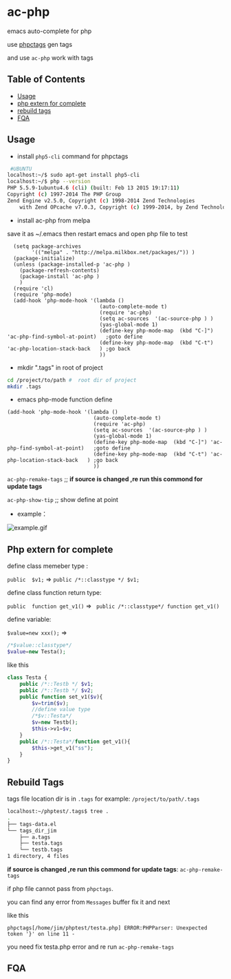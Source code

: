 # ac-php
emacs auto-complete for php


use [phpctags](https://github.com/xcwen/phpctags) gen tags 

and use `ac-php`  work with tags 

 
## Table of Contents


* [Usage](#usage)
* [php extern for complete](#php-extern-for-complete)
* [rebuild tags](#rebuild-tags)
* [FQA](#fqa)


## Usage


* install `php5-cli` command  for phpctags
```bash 
 #UBUNTU
localhost:~/$ sudo apt-get install php5-cli 
localhost:~/$ php --version
PHP 5.5.9-1ubuntu4.6 (cli) (built: Feb 13 2015 19:17:11) 
Copyright (c) 1997-2014 The PHP Group
Zend Engine v2.5.0, Copyright (c) 1998-2014 Zend Technologies
    with Zend OPcache v7.0.3, Copyright (c) 1999-2014, by Zend Technologies
```



* install ac-php from melpa

save it as ~/.emacs  then restart emacs  and open php file to test
```elisp
  (setq package-archives
        '(("melpa" . "http://melpa.milkbox.net/packages/")) )
  (package-initialize)
  (unless (package-installed-p 'ac-php )
    (package-refresh-contents)
    (package-install 'ac-php )
    )
  (require 'cl)
  (require 'php-mode)
  (add-hook 'php-mode-hook '(lambda ()
                              (auto-complete-mode t)
                              (require 'ac-php)
                              (setq ac-sources  '(ac-source-php ) )
                              (yas-global-mode 1)
                              (define-key php-mode-map  (kbd "C-]") 'ac-php-find-symbol-at-point)   ;goto define
                              (define-key php-mode-map  (kbd "C-t") 'ac-php-location-stack-back   ) ;go back
                              ))
```


* mkdir ".tags"  in root of project

``` bash
cd /project/to/path #  root dir of project
mkdir .tags
```
* emacs php-mode function  define

```elisp
(add-hook 'php-mode-hook '(lambda ()
                            (auto-complete-mode t)
                            (require 'ac-php)
                            (setq ac-sources  '(ac-source-php ) )
							(yas-global-mode 1)
							(define-key php-mode-map  (kbd "C-]") 'ac-php-find-symbol-at-point)   ;goto define
							(define-key php-mode-map  (kbd "C-t") 'ac-php-location-stack-back   ) ;go back
							))
```

`ac-php-remake-tags` ;; **if source is changed ,re run this commond for update tags**

`ac-php-show-tip` ;; show define at point


* example：

![example.gif](https://raw.githubusercontent.com/xcwen/ac-php/master/images/ac-php.gif)

## Php extern for complete
define class memeber type :

`public  $v1;`  => `public /*::classtype */ $v1;`

define class function   return type:

`public  function get_v1()`  => ` public /*::classtype*/ function get_v1()`

define variable: 

`$value=new xxx();` => 
```php
/*$value::classtype*/
$value=new Testa();
```

like this
```php
class Testa {
	public /*::Testb */ $v1;
	public /*::Testb */ $v2;
    public function set_v1($v){
        $v=trim($v);
        //define value type
        /*$v::Testa*/
        $v=new Testb();
        $this->v1=$v;
    }
    public /*::Testa*/function get_v1(){
        $this->get_v1("ss");
    }
}
```


## Rebuild Tags
tags file location dir is in  `.tags`   for example:  `/project/to/path/.tags`
```bash
localhost:~/phptest/.tags$ tree .
.
├── tags-data.el
└── tags_dir_jim
    ├── a.tags
    ├── testa.tags
    └── testb.tags
1 directory, 4 files
```



**if source is changed ,re run this commond for update tags**: `ac-php-remake-tags` 

if php file cannot pass from `phpctags`.

you can find any  error from `Messages` buffer  fix it and next

like this 
```
phpctags[/home/jim/phptest/testa.php] ERROR:PHPParser: Unexpected token '}' on line 11 - 
```
you need fix testa.php  error and re run `ac-php-remake-tags`



## FQA
